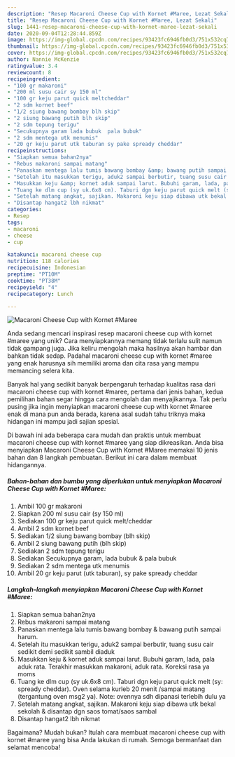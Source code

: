 ```yaml
---
description: "Resep Macaroni Cheese Cup with Kornet #Maree, Lezat Sekali"
title: "Resep Macaroni Cheese Cup with Kornet #Maree, Lezat Sekali"
slug: 1441-resep-macaroni-cheese-cup-with-kornet-maree-lezat-sekali
date: 2020-09-04T12:28:44.859Z
image: https://img-global.cpcdn.com/recipes/93423fc6946fb0d3/751x532cq70/macaroni-cheese-cup-with-kornet-maree-foto-resep-utama.jpg
thumbnail: https://img-global.cpcdn.com/recipes/93423fc6946fb0d3/751x532cq70/macaroni-cheese-cup-with-kornet-maree-foto-resep-utama.jpg
cover: https://img-global.cpcdn.com/recipes/93423fc6946fb0d3/751x532cq70/macaroni-cheese-cup-with-kornet-maree-foto-resep-utama.jpg
author: Nannie McKenzie
ratingvalue: 3.4
reviewcount: 8
recipeingredient:
- "100 gr makaroni"
- "200 ml susu cair sy 150 ml"
- "100 gr keju parut quick meltcheddar"
- "2 sdm kornet beef"
- "1/2 siung bawang bombay blh skip"
- "2 siung bawang putih blh skip"
- "2 sdm tepung terigu"
- "Secukupnya garam lada bubuk  pala bubuk"
- "2 sdm mentega utk menumis"
- "20 gr keju parut utk taburan sy pake spready cheddar"
recipeinstructions:
- "Siapkan semua bahan2nya"
- "Rebus makaroni sampai matang"
- "Panaskan mentega lalu tumis bawang bombay &amp; bawang putih sampai harum."
- "Setelah itu masukkan terigu, aduk2 sampai berbutir, tuang susu cair sedikit demi sedikit sambil diaduk"
- "Masukkan keju &amp; kornet aduk sampai larut. Bubuhi garam, lada, pala aduk rata. Terakhir masukkan makaroni, aduk rata. Koreksi rasa ya moms"
- "Tuang ke dlm cup (sy uk.6x8 cm). Taburi dgn keju parut quick melt (sy: spready cheddar). Oven selama kurleb 20 menit /sampai matang (tergantung oven msg2 ya). Note: ovennya sdh dipanasi terlebih dulu ya"
- "Setelah matang angkat, sajikan. Makaroni keju siap dibawa utk bekal sekolah &amp; disantap dgn saos tomat/saos sambal"
- "Disantap hangat2 lbh nikmat"
categories:
- Resep
tags:
- macaroni
- cheese
- cup

katakunci: macaroni cheese cup 
nutrition: 118 calories
recipecuisine: Indonesian
preptime: "PT10M"
cooktime: "PT38M"
recipeyield: "4"
recipecategory: Lunch

---
```



![Macaroni Cheese Cup with Kornet #Maree](https://img-global.cpcdn.com/recipes/93423fc6946fb0d3/751x532cq70/macaroni-cheese-cup-with-kornet-maree-foto-resep-utama.jpg)

Anda sedang mencari inspirasi resep macaroni cheese cup with kornet #maree yang unik? Cara menyiapkannya memang tidak terlalu sulit namun tidak gampang juga. Jika keliru mengolah maka hasilnya akan hambar dan bahkan tidak sedap. Padahal macaroni cheese cup with kornet #maree yang enak harusnya sih memiliki aroma dan cita rasa yang mampu memancing selera kita.



Banyak hal yang sedikit banyak berpengaruh terhadap kualitas rasa dari macaroni cheese cup with kornet #maree, pertama dari jenis bahan, kedua pemilihan bahan segar hingga cara mengolah dan menyajikannya. Tak perlu pusing jika ingin menyiapkan macaroni cheese cup with kornet #maree enak di mana pun anda berada, karena asal sudah tahu triknya maka hidangan ini mampu jadi sajian spesial.


Di bawah ini ada beberapa cara mudah dan praktis untuk membuat macaroni cheese cup with kornet #maree yang siap dikreasikan. Anda bisa menyiapkan Macaroni Cheese Cup with Kornet #Maree memakai 10 jenis bahan dan 8 langkah pembuatan. Berikut ini cara dalam membuat hidangannya.

<!--inarticleads1-->

##### Bahan-bahan dan bumbu yang diperlukan untuk menyiapkan Macaroni Cheese Cup with Kornet #Maree:

1. Ambil 100 gr makaroni
1. Siapkan 200 ml susu cair (sy 150 ml)
1. Sediakan 100 gr keju parut quick melt/cheddar
1. Ambil 2 sdm kornet beef
1. Sediakan 1/2 siung bawang bombay (blh skip)
1. Ambil 2 siung bawang putih (blh skip)
1. Sediakan 2 sdm tepung terigu
1. Sediakan Secukupnya garam, lada bubuk &amp; pala bubuk
1. Sediakan 2 sdm mentega utk menumis
1. Ambil 20 gr keju parut (utk taburan), sy pake spready cheddar




<!--inarticleads2-->

##### Langkah-langkah menyiapkan Macaroni Cheese Cup with Kornet #Maree:

1. Siapkan semua bahan2nya
1. Rebus makaroni sampai matang
1. Panaskan mentega lalu tumis bawang bombay &amp; bawang putih sampai harum.
1. Setelah itu masukkan terigu, aduk2 sampai berbutir, tuang susu cair sedikit demi sedikit sambil diaduk
1. Masukkan keju &amp; kornet aduk sampai larut. Bubuhi garam, lada, pala aduk rata. Terakhir masukkan makaroni, aduk rata. Koreksi rasa ya moms
1. Tuang ke dlm cup (sy uk.6x8 cm). Taburi dgn keju parut quick melt (sy: spready cheddar). Oven selama kurleb 20 menit /sampai matang (tergantung oven msg2 ya). Note: ovennya sdh dipanasi terlebih dulu ya
1. Setelah matang angkat, sajikan. Makaroni keju siap dibawa utk bekal sekolah &amp; disantap dgn saos tomat/saos sambal
1. Disantap hangat2 lbh nikmat




Bagaimana? Mudah bukan? Itulah cara membuat macaroni cheese cup with kornet #maree yang bisa Anda lakukan di rumah. Semoga bermanfaat dan selamat mencoba!
